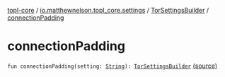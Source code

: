 [topl-core](../../index.md) / [io.matthewnelson.topl_core.settings](../index.md) / [TorSettingsBuilder](index.md) / [connectionPadding](./connection-padding.md)

# connectionPadding

`fun connectionPadding(setting: `[`String`](https://kotlinlang.org/api/latest/jvm/stdlib/kotlin/-string/index.html)`): `[`TorSettingsBuilder`](index.md) [(source)](https://github.com/05nelsonm/TorOnionProxyLibrary-Android/blob/master/topl-core/src/main/java/io/matthewnelson/topl_core/settings/TorSettingsBuilder.kt#L225)